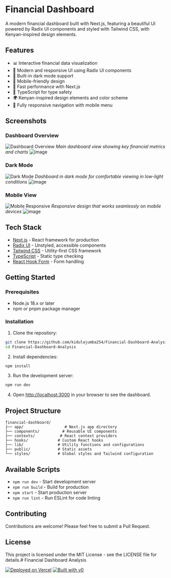 # Financial Dashboard

A modern financial dashboard built with Next.js, featuring a beautiful UI powered by Radix UI components and styled with Tailwind CSS, with Kenyan-inspired design elements.

## Features

- 📊 Interactive financial data visualization
- 🎨 Modern and responsive UI using Radix UI components
- 🌙 Built-in dark mode support
- 📱 Mobile-friendly design
- 🚀 Fast performance with Next.js
- 🎯 TypeScript for type safety
- 🌍 Kenyan-inspired design elements and color scheme
- 📱 Fully responsive navigation with mobile menu

## Screenshots

### Dashboard Overview
![Dashboard Overview](./docs/screenshots/dashboard-overview.png)
*Main dashboard view showing key financial metrics and charts*
![image](https://github.com/user-attachments/assets/8834f22d-257b-41c4-a02c-842662be56a8)


### Dark Mode
![Dark Mode](./docs/screenshots/dark-mode.png)
*Dashboard in dark mode for comfortable viewing in low-light conditions*
![image](https://github.com/user-attachments/assets/c8dd7fe5-43e7-4f1d-a701-5784861dc2be)


### Mobile View
![Mobile Responsive](./docs/screenshots/mobile-view.png)
*Responsive design that works seamlessly on mobile devices*
![image](https://github.com/user-attachments/assets/f36437ce-bd33-4fa6-9c1d-4ecdc108a582)




## Tech Stack

- [Next.js](https://nextjs.org/) - React framework for production
- [Radix UI](https://www.radix-ui.com/) - Unstyled, accessible components
- [Tailwind CSS](https://tailwindcss.com/) - Utility-first CSS framework
- [TypeScript](https://www.typescriptlang.org/) - Static type checking
- [React Hook Form](https://react-hook-form.com/) - Form handling

## Getting Started

### Prerequisites

- Node.js 18.x or later
- npm or pnpm package manager

### Installation

1. Clone the repository:
```bash
git clone https://github.com/kidulajumba254/Financial-Dashboard-Analysis.git
cd Financial-Dashboard-Analysis
```

2. Install dependencies:
```bash
npm install
```

3. Run the development server:
```bash
npm run dev
```

4. Open [http://localhost:3000](http://localhost:3000) in your browser to see the dashboard.

## Project Structure

```
financial-dashboard/
├── app/                  # Next.js app directory
├── components/          # Reusable UI components
├── contexts/           # React context providers
├── hooks/             # Custom React hooks
├── lib/               # Utility functions and configurations
├── public/            # Static assets
└── styles/            # Global styles and Tailwind configuration
```

## Available Scripts

- `npm run dev` - Start development server
- `npm run build` - Build for production
- `npm start` - Start production server
- `npm run lint` - Run ESLint for code linting

## Contributing

Contributions are welcome! Please feel free to submit a Pull Request.

## License

This project is licensed under the MIT License - see the LICENSE file for details.# Financial Dashboard Analysis

[![Deployed on Vercel](https://img.shields.io/badge/Deployed%20on-Vercel-black?style=for-the-badge&logo=vercel)](https://vercel.com/kidulajesse-gmailcoms-projects/v0-financial-dashboard-analysis)
[![Built with v0](https://img.shields.io/badge/Built%20with-v0.dev-black?style=for-the-badge)](https://v0.dev/chat/projects/nvgqoyqPkxq)


